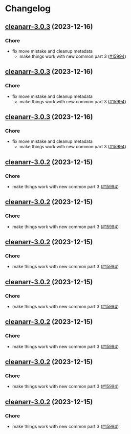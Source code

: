 # Changelog



## [cleanarr-3.0.3](https://github.com/truecharts/charts/compare/cleanarr-2.0.13...cleanarr-3.0.3) (2023-12-16)

### Chore

- fix move mistake and cleanup metadata
  - make things work with new common part 3 ([#15994](https://github.com/truecharts/charts/issues/15994))
  
  


## [cleanarr-3.0.3](https://github.com/truecharts/charts/compare/cleanarr-2.0.13...cleanarr-3.0.3) (2023-12-16)

### Chore

- fix move mistake and cleanup metadata
  - make things work with new common part 3 ([#15994](https://github.com/truecharts/charts/issues/15994))
  
  


## [cleanarr-3.0.3](https://github.com/truecharts/charts/compare/cleanarr-2.0.13...cleanarr-3.0.3) (2023-12-16)

### Chore

- fix move mistake and cleanup metadata
  - make things work with new common part 3 ([#15994](https://github.com/truecharts/charts/issues/15994))
  
  


## [cleanarr-3.0.2](https://github.com/truecharts/charts/compare/cleanarr-2.0.13...cleanarr-3.0.2) (2023-12-15)

### Chore

- make things work with new common part 3 ([#15994](https://github.com/truecharts/charts/issues/15994))
  
  


## [cleanarr-3.0.2](https://github.com/truecharts/charts/compare/cleanarr-2.0.13...cleanarr-3.0.2) (2023-12-15)

### Chore

- make things work with new common part 3 ([#15994](https://github.com/truecharts/charts/issues/15994))
  
  


## [cleanarr-3.0.2](https://github.com/truecharts/charts/compare/cleanarr-2.0.13...cleanarr-3.0.2) (2023-12-15)

### Chore

- make things work with new common part 3 ([#15994](https://github.com/truecharts/charts/issues/15994))
  
  


## [cleanarr-3.0.2](https://github.com/truecharts/charts/compare/cleanarr-2.0.13...cleanarr-3.0.2) (2023-12-15)

### Chore

- make things work with new common part 3 ([#15994](https://github.com/truecharts/charts/issues/15994))
  
  


## [cleanarr-3.0.2](https://github.com/truecharts/charts/compare/cleanarr-2.0.13...cleanarr-3.0.2) (2023-12-15)

### Chore

- make things work with new common part 3 ([#15994](https://github.com/truecharts/charts/issues/15994))
  
  


## [cleanarr-3.0.2](https://github.com/truecharts/charts/compare/cleanarr-2.0.13...cleanarr-3.0.2) (2023-12-15)

### Chore

- make things work with new common part 3 ([#15994](https://github.com/truecharts/charts/issues/15994))
  
  


## [cleanarr-3.0.2](https://github.com/truecharts/charts/compare/cleanarr-2.0.13...cleanarr-3.0.2) (2023-12-15)

### Chore

- make things work with new common part 3 ([#15994](https://github.com/truecharts/charts/issues/15994))
  
  